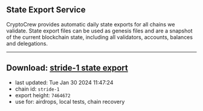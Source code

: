 ## State Export Service
CryptoCrew provides automatic daily state exports for all chains we validate. State export files can be used as genesis files and are a snapshot of the current blockchain state, including all validators, accounts, balances and delegations.

---
**Download: [stride-1 state export](https://dl.ccvalidators.com/SERVICE/stride/stride-1_export_7464672.json)**
---

- last updated: Tue Jan 30 2024 11:47:24
- chain id: `stride-1`
- export height: `7464672`
- use for: airdrops, local tests, chain recovery
